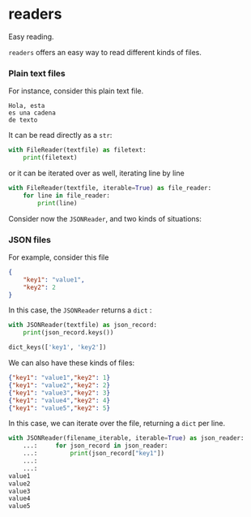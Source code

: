 # readers

Easy reading.

`readers` offers an easy way to read different kinds of files.

### Plain text files
For instance, consider this plain text file.
```
Hola, esta
es una cadena
de texto
```
It can be read directly as a `str`:
```python
with FileReader(textfile) as filetext:
    print(filetext)
```
or it can be iterated over as well, iterating line by line
```python
with FileReader(textfile, iterable=True) as file_reader:
    for line in file_reader:
        print(line)
```

Consider now the `JSONReader`, and two kinds of situations:

### JSON files
For example, consider this file
```json
{
    "key1": "value1",
    "key2": 2
}
```
In this case, the `JSONReader` returns a `dict` :
```python
with JSONReader(textfile) as json_record:
    print(json_record.keys())

dict_keys(['key1', 'key2'])
```

We can also have these kinds of files:
```json
{"key1": "value1","key2": 1}
{"key1": "value2","key2": 2}
{"key1": "value3","key2": 3}
{"key1": "value4","key2": 4}
{"key1": "value5","key2": 5}
```
In this case, we can iterate over the file, returning a `dict` per line.
```python
with JSONReader(filename_iterable, iterable=True) as json_reader:
    ...:     for json_record in json_reader:
    ...:         print(json_record["key1"])
    ...:         
    ...:     
value1
value2
value3
value4
value5
        
```
